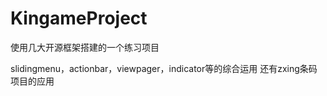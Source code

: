 ﻿KingameProject
==============

使用几大开源框架搭建的一个练习项目

slidingmenu，actionbar，viewpager，indicator等的综合运用
还有zxing条码项目的应用
